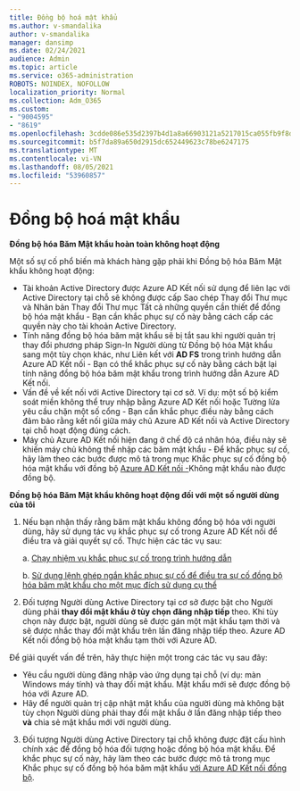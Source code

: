 ```yaml
---
title: Đồng bộ hoá mật khẩu
ms.author: v-smandalika
author: v-smandalika
manager: dansimp
ms.date: 02/24/2021
audience: Admin
ms.topic: article
ms.service: o365-administration
ROBOTS: NOINDEX, NOFOLLOW
localization_priority: Normal
ms.collection: Adm_O365
ms.custom:
- "9004595"
- "8619"
ms.openlocfilehash: 3cdde086e535d2397b4d1a8a66903121a5217015ca055fb9f8d025b0842f044b
ms.sourcegitcommit: b5f7da89a650d2915dc652449623c78be6247175
ms.translationtype: MT
ms.contentlocale: vi-VN
ms.lasthandoff: 08/05/2021
ms.locfileid: "53960857"
---
```

# <a name="password-synchronization"></a>Đồng bộ hoá mật khẩu

**Đồng bộ hóa Băm Mật khẩu hoàn toàn không hoạt động**

Một số sự cố phổ biến mà khách hàng gặp phải khi Đồng bộ hóa Băm Mật khẩu không hoạt động:

- Tài khoản Active Directory được Azure AD Kết nối sử dụng để liên lạc  với Active  Directory tại chỗ sẽ không được cấp Sao chép Thay đổi Thư mục và Nhân bản Thay đổi Thư mục Tất cả những quyền cần thiết để đồng bộ hóa mật khẩu - Bạn cần khắc phục sự cố này bằng cách cấp các quyền này cho tài khoản Active Directory.
- Tính năng đồng bộ hóa băm mật khẩu sẽ bị  tắt sau khi người quản trị thay đổi phương pháp Sign-In Người dùng từ Đồng bộ  hóa Mật khẩu sang một tùy chọn khác, như Liên kết với **AD FS** trong trình hướng dẫn Azure AD Kết nối - Bạn có thể khắc phục sự cố này bằng cách bật lại tính năng đồng bộ hóa băm mật khẩu trong trình hướng dẫn Azure AD Kết nối.
- Vấn đề về kết nối với Active Directory tại cơ sở. Ví dụ: một số bộ kiểm soát miền không thể [](https://docs.microsoft.com/azure/active-directory/hybrid/reference-connect-ports) truy nhập bằng Azure AD Kết nối hoặc Tường lửa yêu cầu chặn một số cổng - Bạn cần khắc phục điều này bằng cách đảm bảo rằng kết nối giữa máy chủ Azure AD Kết nối và Active Directory tại chỗ hoạt động đúng cách.
- Máy chủ Azure AD Kết nối hiện đang ở chế độ cá nhân hóa, điều này sẽ khiến máy chủ không thể nhập các băm mật khẩu - Để khắc phục sự cố, hãy làm theo các bước được mô tả trong mục Khắc phục sự cố đồng bộ hóa mật khẩu với đồng bộ [Azure AD Kết nối -](https://docs.microsoft.com/azure/active-directory/hybrid/tshoot-connect-password-hash-synchronization)Không mật khẩu nào được đồng bộ.

**Đồng bộ hóa Băm Mật khẩu không hoạt động đối với một số người dùng của tôi**

1. Nếu bạn nhận thấy rằng băm mật khẩu không  đồng bộ hóa với người dùng, hãy sử dụng tác vụ khắc phục sự cố trong Azure AD Kết nối để điều tra và giải quyết sự cố. Thực hiện các tác vụ sau:

    a. [Chạy nhiệm vụ khắc phục sự cố trong trình hướng dẫn](https://docs.microsoft.com/azure/active-directory/hybrid/tshoot-connect-objectsync)

    b. [Sử dụng lệnh ghép ngắn khắc phục sự cố để điều tra sự cố đồng bộ hóa băm mật khẩu cho một mục đích sử dụng cụ thể](https://docs.microsoft.com/azure/active-directory/hybrid/tshoot-connect-password-hash-synchronization)

2. Đối tượng Người dùng Active Directory tại cơ sở được bật cho Người dùng phải **thay đổi mật khẩu ở tùy chọn đăng nhập tiếp** theo. Khi tùy chọn này được bật, người dùng sẽ được gán một mật khẩu tạm thời và sẽ được nhắc thay đổi mật khẩu trên lần đăng nhập tiếp theo. Azure AD Kết nối đồng bộ hóa mật khẩu tạm thời với Azure AD.

Để giải quyết vấn đề trên, hãy thực hiện một trong các tác vụ sau đây:

- Yêu cầu người dùng đăng nhập vào ứng dụng tại chỗ (ví dụ: màn Windows máy tính) và thay đổi mật khẩu. Mật khẩu mới sẽ được đồng bộ hóa với Azure AD.
- Hãy để người quản trị cập nhật mật khẩu của người dùng mà không bật tùy chọn Người dùng phải thay đổi mật khẩu ở lần đăng nhập tiếp theo **và** chia sẻ mật khẩu mới với người dùng.

3. Đối tượng Người dùng Active  Directory tại chỗ không được đặt cấu hình chính xác để đồng bộ hóa đối tượng hoặc đồng bộ hóa mật khẩu. Để khắc phục sự cố này, hãy làm theo các bước được mô tả trong mục Khắc phục sự cố đồng bộ hóa băm mật khẩu [với Azure AD Kết nối đồng bộ](https://docs.microsoft.com/azure/active-directory/hybrid/tshoot-connect-password-hash-synchronization).







